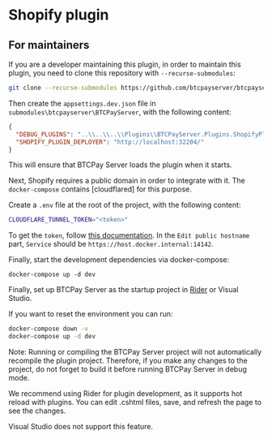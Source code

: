 # Shopify plugin

## For maintainers

If you are a developer maintaining this plugin, in order to maintain this plugin, you need to clone this repository with ``--recurse-submodules``:

```bash
git clone --recurse-submodules https://github.com/btcpayserver/btcpayserver-shopify-plugin
```

Then create the `appsettings.dev.json` file in `submodules\btcpayserver\BTCPayServer`, with the following content:
```json
{
  "DEBUG_PLUGINS": "..\\..\\..\\Plugins\\BTCPayServer.Plugins.ShopifyPlugin\\bin\\Debug\\net8.0\\BTCPayServer.Plugins.ShopifyPlugin.dll",
  "SHOPIFY_PLUGIN_DEPLOYER": "http://localhost:32204/"
}
```

This will ensure that BTCPay Server loads the plugin when it starts.

Next, Shopify requires a public domain in order to integrate with it. The `docker-compose` contains [cloudflared] for this purpose.

Create a `.env` file at the root of the project, with the following content:
```bash
CLOUDFLARE_TUNNEL_TOKEN="<token>"
```

To get the `token`, follow [this documentation](https://github.com/btcpayserver/btcpayserver-docker/blob/master/docs/cloudflare-tunnel.md).
In the `Edit public hostname` part, `Service` should be `https://host.docker.internal:14142`.

Finally, start the development dependencies via docker-compose:

```
docker-compose up -d dev
```

Finally, set up BTCPay Server as the startup project in [Rider](https://www.jetbrains.com/rider/) or Visual Studio.

If you want to reset the environment you can run:

```bash
docker-compose down -v
docker-compose up -d dev
```

Note: Running or compiling the BTCPay Server project will not automatically recompile the plugin project. Therefore, if you make any changes to the project, do not forget to build it before running BTCPay Server in debug mode.

We recommend using Rider for plugin development, as it supports hot reload with plugins. You can edit .cshtml files, save, and refresh the page to see the changes.

Visual Studio does not support this feature.


